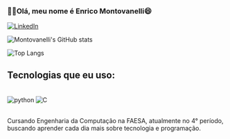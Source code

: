 ### 👋🏻Olá, meu nome é Enrico Montovanelli😄
[![LinkedIn](https://img.shields.io/badge/LinkedIn-0077B5?style=for-the-badge&logo=linkedin&logoColor=white)]([www.linkedin.com/in/enrico-montovanelli-235b16235](https://www.linkedin.com/in/enrico-montovanelli-235b16235/))

![Montovanelli's GitHub stats](https://github-readme-stats.vercel.app/api?username=enricomontova&show_icons=true&theme=tokyonight)

![Top Langs](https://github-readme-stats.vercel.app/api/top-langs/?username=enricomontova&layout=compact)

## Tecnologias que eu uso:
<div style="display: inline_block"><br/> 
    <img align="center" alt="python" src="https://img.shields.io/badge/Python-14354C?style=for-the-badge&logo=python&logoColor=white" />
    <img align="center" alt="C" src="https://img.shields.io/badge/C-00599C?style=for-the-badge&logo=c&logoColor=whit" />
</div><br/>

Cursando Engenharia da Computação na FAESA, atualmente no 4° período, buscando aprender cada dia mais sobre tecnologia e programação.
